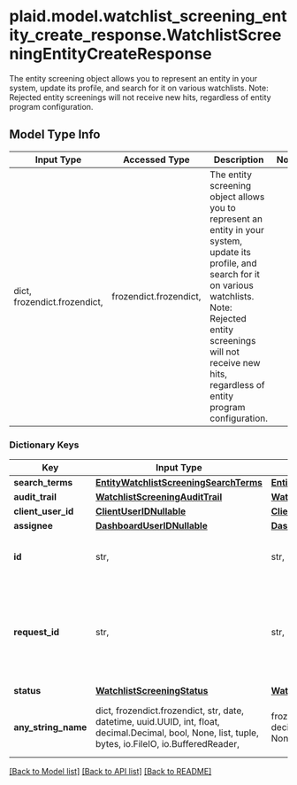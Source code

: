 # plaid.model.watchlist_screening_entity_create_response.WatchlistScreeningEntityCreateResponse

The entity screening object allows you to represent an entity in your system, update its profile, and search for it on various watchlists. Note: Rejected entity screenings will not receive new hits, regardless of entity program configuration.

## Model Type Info
Input Type | Accessed Type | Description | Notes
------------ | ------------- | ------------- | -------------
dict, frozendict.frozendict,  | frozendict.frozendict,  | The entity screening object allows you to represent an entity in your system, update its profile, and search for it on various watchlists. Note: Rejected entity screenings will not receive new hits, regardless of entity program configuration. | 

### Dictionary Keys
Key | Input Type | Accessed Type | Description | Notes
------------ | ------------- | ------------- | ------------- | -------------
**search_terms** | [**EntityWatchlistScreeningSearchTerms**](EntityWatchlistScreeningSearchTerms.md) | [**EntityWatchlistScreeningSearchTerms**](EntityWatchlistScreeningSearchTerms.md) |  | 
**audit_trail** | [**WatchlistScreeningAuditTrail**](WatchlistScreeningAuditTrail.md) | [**WatchlistScreeningAuditTrail**](WatchlistScreeningAuditTrail.md) |  | 
**client_user_id** | [**ClientUserIDNullable**](ClientUserIDNullable.md) | [**ClientUserIDNullable**](ClientUserIDNullable.md) |  | 
**assignee** | [**DashboardUserIDNullable**](DashboardUserIDNullable.md) | [**DashboardUserIDNullable**](DashboardUserIDNullable.md) |  | 
**id** | str,  | str,  | ID of the associated entity screening. | 
**request_id** | str,  | str,  | A unique identifier for the request, which can be used for troubleshooting. This identifier, like all Plaid identifiers, is case sensitive. | 
**status** | [**WatchlistScreeningStatus**](WatchlistScreeningStatus.md) | [**WatchlistScreeningStatus**](WatchlistScreeningStatus.md) |  | 
**any_string_name** | dict, frozendict.frozendict, str, date, datetime, uuid.UUID, int, float, decimal.Decimal, bool, None, list, tuple, bytes, io.FileIO, io.BufferedReader,  | frozendict.frozendict, str, decimal.Decimal, BoolClass, NoneClass, tuple, bytes, FileIO | any string name can be used but the value must be the correct type | [optional]

[[Back to Model list]](../../README.md#documentation-for-models) [[Back to API list]](../../README.md#documentation-for-api-endpoints) [[Back to README]](../../README.md)


